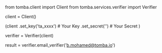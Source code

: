 from tomba.client import Client
from tomba.services.verifier import Verifier

client = Client()

(client
  .set_key('ta_xxxx') # Your Key
  .set_secret('') # Your Secret
)

verifier = Verifier(client)

result = verifier.email_verifier('b.mohamed@tomba.io')
